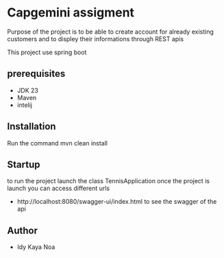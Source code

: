 # Capgemini assigment

  Purpose of the project is to be able to create account for already existing customers and to displey their informations
  through REST apis 

  This project use spring boot

## prerequisites
- JDK 23
- Maven
- intelij

## Installation

 Run the command mvn clean install

## Startup
 to run the project launch the class TennisApplication
 once the project is launch you can access different urls

 - http://localhost:8080/swagger-ui/index.html to see the swagger of the api 

## Author

- Idy Kaya Noa
